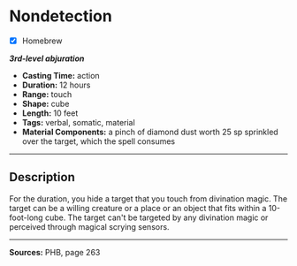# Nondetection
- [x] Homebrew

***3rd-level abjuration***
- **Casting Time:** action
- **Duration:** 12 hours
- **Range:** touch
- **Shape:** cube
- **Length:** 10 feet
- **Tags:** verbal, somatic, material
- **Material Components:** a pinch of diamond dust worth 25 sp sprinkled over the target, which the spell consumes

---

## Description
For the duration, you hide a target that you touch from divination magic.
The target can be a willing creature or a place or an object that fits within a 10-foot-long cube.
The target can't be targeted by any divination magic or perceived through magical scrying sensors.

---

**Sources:** PHB, page 263
